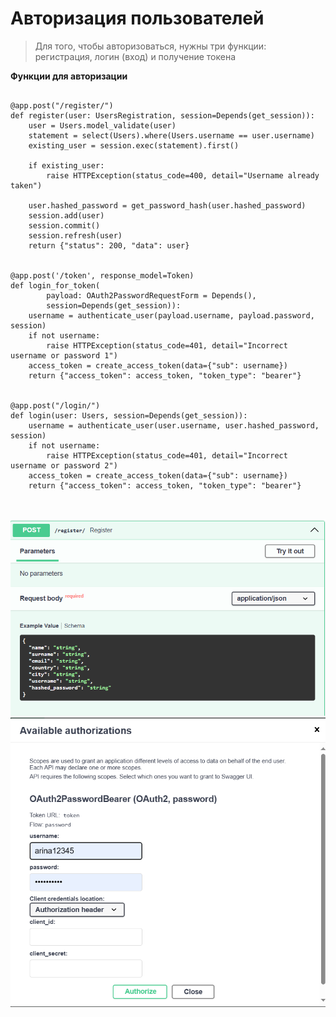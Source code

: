 # Авторизация пользователей

>Для того, чтобы авторизоваться, нужны три функции: регистрация, логин (вход) и получение токена

**Функции для авторизации**

```

@app.post("/register/")
def register(user: UsersRegistration, session=Depends(get_session)):
    user = Users.model_validate(user)
    statement = select(Users).where(Users.username == user.username)
    existing_user = session.exec(statement).first()

    if existing_user:
        raise HTTPException(status_code=400, detail="Username already taken")

    user.hashed_password = get_password_hash(user.hashed_password)
    session.add(user)
    session.commit()
    session.refresh(user)
    return {"status": 200, "data": user}


@app.post('/token', response_model=Token)
def login_for_token(
        payload: OAuth2PasswordRequestForm = Depends(),
        session=Depends(get_session)):
    username = authenticate_user(payload.username, payload.password, session)
    if not username:
        raise HTTPException(status_code=401, detail="Incorrect username or password 1")
    access_token = create_access_token(data={"sub": username})
    return {"access_token": access_token, "token_type": "bearer"}


@app.post("/login/")
def login(user: Users, session=Depends(get_session)):
    username = authenticate_user(user.username, user.hashed_password, session)
    if not username:
        raise HTTPException(status_code=401, detail="Incorrect username or password 2")
    access_token = create_access_token(data={"sub": username})
    return {"access_token": access_token, "token_type": "bearer"}

    
```
![форма регистрации](screen/registartion1.png)
![форма регистрации](screen/registartion2.png)

